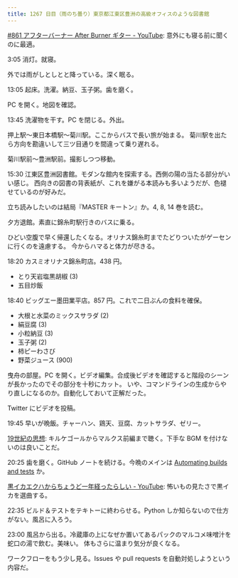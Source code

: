 ```yaml
---
title: 1267 日目（雨のち曇り）東京都江東区豊洲の高級オフィスのような図書館
---
```


[#861 アフターバーナー After Burner ギター - YouTube](https://www.youtube.com/watch?v=5N0Z_OPQPs4):
意外にも寝る前に聞くのに最適。

3:05 消灯。就寝。

外では雨がしとしとと降っている。深く眠る。

13:05 起床。洗濯。納豆、玉子粥。歯を磨く。

PC を開く。地図を確認。

13:45 洗濯物を干す。PC を閉じる。外出。

押上駅～東日本橋駅～菊川駅。ここからバスで長い旅が始まる。
菊川駅を出たら方向を勘違いして三ツ目通りを間違って乗り遅れる。

菊川駅前～豊洲駅前。撮影しつつ移動。

15:30 江東区豊洲図書館。モダンな館内を探索する。西側の陽の当たる部分がいい感じ。
西向きの図書の背表紙が、これを嫌がる本読みも多いようだが、色褪せているのが好みだ。

立ち読みしたいのは結局『MASTER キートン』か。4, 8, 14 巻を読む。

夕方退館。素直に錦糸町駅行きのバスに乗る。

ひどい空腹で早く帰還したくなる。オリナス錦糸町までたどりついたがゲーセンに行くのを遠慮する。
今からハマると体力が尽きる。

18:20 カスミオリナス錦糸町店。438 円。

* とり天岩塩黒胡椒 (3)
* 五目炒飯

18:40 ビッグエー墨田業平店。857 円。これで二日ぶんの食料を確保。

* 大根と水菜のミックスサラダ (2)
* 絹豆腐 (3)
* 小粒納豆 (3)
* 玉子粥 (2)
* 柿ピーわさび
* 野菜ジュース (900)

曳舟の部屋。PC を開く。ビデオ編集。合成後ビデオを確認すると階段のシーンが長かったのでその部分を十秒にカット。
いや、コマンドラインの生成からやり直しになるのか。自動化しておいて正解だった。

Twitter にビデオを投稿。

19:45 早いが晩飯。チャーハン、鶏天、豆腐、カットサラダ、ゼリー。

[19世紀の思想](https://www.youtube.com/playlist?list=PLQQ1MCm9skfvkmlTceiexBIzjVaQzJUlz):
キルケゴールからマルクス前編まで聴く。下手な BGM を付けないのは良いことだ。

20:25 歯を磨く。GitHub ノートを続ける。今晩のメインは
[Automating builds and tests](https://docs.github.com/en/actions/automating-builds-and-tests) か。

[黒イカエクハからちょうど一年経ったらしい - YouTube](https://www.youtube.com/watch?v=ZiT2Q4oyRak):
怖いもの見たさで黒イカを選曲する。

22:35 ビルド＆テストをテキトーに終わらせる。Python しか知らないので仕方がない。風呂に入ろう。

23:00 風呂から出る。冷蔵庫の上になぜか置いてあるパックのマルコメ味噌汁を蛇口の湯で飲む。美味い。
体もさらに温まり気分が良くなる。

ワークフローをもう少し見る。Issues や pull requests を自動対処しようという内容だ。
